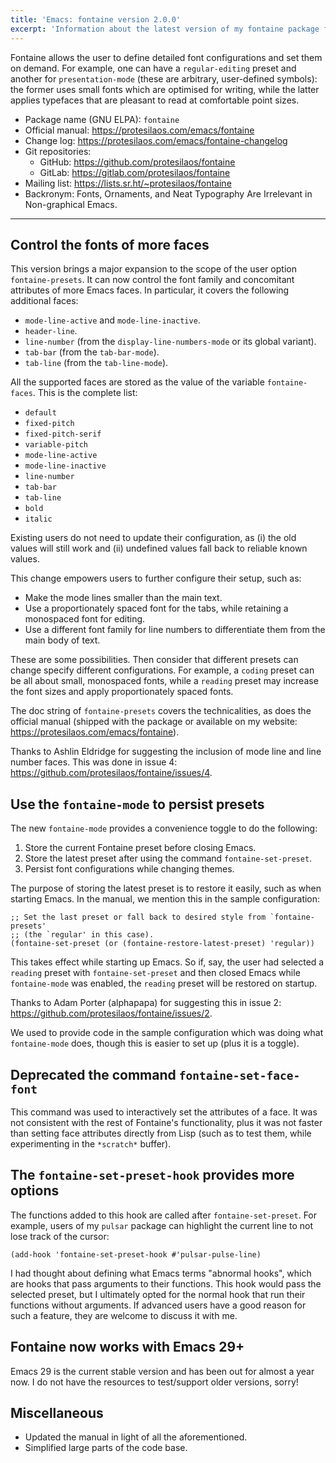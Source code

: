 ```yaml
---
title: 'Emacs: fontaine version 2.0.0'
excerpt: 'Information about the latest version of my fontaine package for GNU Emacs.'
---
```


Fontaine allows the user to define detailed font configurations and set
them on demand.  For example, one can have a `regular-editing` preset
and another for `presentation-mode` (these are arbitrary, user-defined
symbols): the former uses small fonts which are optimised for writing,
while the latter applies typefaces that are pleasant to read at
comfortable point sizes.

+ Package name (GNU ELPA): `fontaine`
+ Official manual: <https://protesilaos.com/emacs/fontaine>
+ Change log: <https://protesilaos.com/emacs/fontaine-changelog>
+ Git repositories:
  + GitHub: <https://github.com/protesilaos/fontaine>
  + GitLab: <https://gitlab.com/protesilaos/fontaine>
+ Mailing list: <https://lists.sr.ht/~protesilaos/fontaine>
+ Backronym: Fonts, Ornaments, and Neat Typography Are Irrelevant in Non-graphical Emacs.

* * *

## Control the fonts of more faces

This version brings a major expansion to the scope of the user option
`fontaine-presets`. It can now control the font family and concomitant
attributes of more Emacs faces. In particular, it covers the following
additional faces:

-   `mode-line-active` and `mode-line-inactive`.
-   `header-line`.
-   `line-number` (from the `display-line-numbers-mode` or its global variant).
-   `tab-bar` (from the `tab-bar-mode`).
-   `tab-line` (from the `tab-line-mode`).

All the supported faces are stored as the value of the variable
`fontaine-faces`. This is the complete list:

-   `default`
-   `fixed-pitch`
-   `fixed-pitch-serif`
-   `variable-pitch`
-   `mode-line-active`
-   `mode-line-inactive`
-   `line-number`
-   `tab-bar`
-   `tab-line`
-   `bold`
-   `italic`

Existing users do not need to update their configuration, as (i) the old
values will still work and (ii) undefined values fall back to reliable
known values.

This change empowers users to further configure their setup, such as:

-   Make the mode lines smaller than the main text.
-   Use a proportionately spaced font for the tabs, while retaining a
    monospaced font for editing.
-   Use a different font family for line numbers to differentiate them
    from the main body of text.

These are some possibilities. Then consider that different presets can
change specify different configurations. For example, a `coding`
preset can be all about small, monospaced fonts, while a `reading`
preset may increase the font sizes and apply proportionately spaced
fonts.

The doc string of `fontaine-presets` covers the technicalities, as
does the official manual (shipped with the package or available on my
website: <https://protesilaos.com/emacs/fontaine>).

Thanks to Ashlin Eldridge for suggesting the inclusion of mode line
and line number faces. This was done in issue 4:
<https://github.com/protesilaos/fontaine/issues/4>.


## Use the `fontaine-mode` to persist presets

The new `fontaine-mode` provides a convenience toggle to do the
following:

1.  Store the current Fontaine preset before closing Emacs.
2.  Store the latest preset after using the command `fontaine-set-preset`.
3.  Persist font configurations while changing themes.

The purpose of storing the latest preset is to restore it easily, such
as when starting Emacs. In the manual, we mention this in the sample
configuration:

```elisp
;; Set the last preset or fall back to desired style from `fontaine-presets'
;; (the `regular' in this case).
(fontaine-set-preset (or (fontaine-restore-latest-preset) 'regular))
```

This takes effect while starting up Emacs. So if, say, the user had
selected a `reading` preset with `fontaine-set-preset` and then closed
Emacs while `fontaine-mode` was enabled, the `reading` preset will be
restored on startup.

Thanks to Adam Porter (alphapapa) for suggesting this in issue 2:
<https://github.com/protesilaos/fontaine/issues/2>.

We used to provide code in the sample configuration which was doing
what `fontaine-mode` does, though this is easier to set up (plus it is
a toggle).

## Deprecated the command `fontaine-set-face-font`

This command was used to interactively set the attributes of a face.
It was not consistent with the rest of Fontaine's functionality, plus
it was not faster than setting face attributes directly from Lisp
(such as to test them, while experimenting in the `*scratch*` buffer).


## The `fontaine-set-preset-hook` provides more options

The functions added to this hook are called after `fontaine-set-preset`.
For example, users of my `pulsar` package can highlight the current
line to not lose track of the cursor:

```elisp
(add-hook 'fontaine-set-preset-hook #'pulsar-pulse-line)
```

I had thought about defining what Emacs terms "abnormal hooks", which
are hooks that pass arguments to their functions. This hook would pass
the selected preset, but I ultimately opted for the normal hook that
run their functions without arguments. If advanced users have a good
reason for such a feature, they are welcome to discuss it with me.


## Fontaine now works with Emacs 29+

Emacs 29 is the current stable version and has been out for almost a
year now. I do not have the resources to test/support older versions,
sorry!


## Miscellaneous

-   Updated the manual in light of all the aforementioned.
-   Simplified large parts of the code base.
